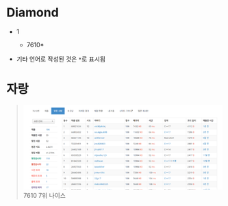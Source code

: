 # Diamond

- 1
    - 7610*

- 기타 언어로 작성된 것은 `*`로 표시됨

# 자랑
> ![Nice](../_resources/7610.png)
> 7610 7위 나이스